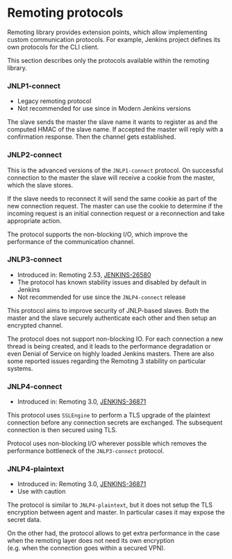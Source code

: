Remoting protocols
====

Remoting library provides extension points, which allow implementing custom communication protocols.
For example, Jenkins project defines its own protocols for the CLI client.

This section describes only the protocols available within the remoting library.

### JNLP1-connect

* Legacy remoting protocol
* Not recommended for use since in Modern Jenkins versions

The slave sends the master the slave name it wants to register as and the computed HMAC of the slave name.
If accepted the master will reply with a confirmation response.
Then the channel gets established.

### JNLP2-connect

This is the advanced versions of the <code>JNLP1-connect</code> protocol. 
On successful connection to the master the slave will receive a cookie from the master, which the slave stores.
 
If the slave needs to reconnect it will send the same cookie as part of the new connection request. 
The master can use the cookie to determine if the incoming request is an initial connection request 
  or a reconnection and take appropriate action.
  
The protocol supports the non-blocking I/O, which improve the performance of the communication channel.

### JNLP3-connect

* Introduced in: Remoting 2.53, [JENKINS-26580](https://issues.jenkins-ci.org/browse/JENKINS-26580)
* The protocol has known stability issues and disabled by default in Jenkins
* Not recommended for use since the <code>JNLP4-connect</code> release

This protocol aims to improve security of JNLP-based slaves. 
Both the master and the slave securely authenticate each other and then setup an encrypted channel.

The protocol does not support non-blocking IO.
For each connection a new thread is being created, and it leads to the performance degradation or
  even Denial of Service on highly loaded Jenkins masters.
There are also some reported issues regarding the Remoting 3 stability on particular systems.

### JNLP4-connect

* Introduced in: Remoting 3.0, [JENKINS-36871](https://issues.jenkins-ci.org/browse/JENKINS-36871)

This protocol uses <code>SSLEngine</code> to perform a TLS upgrade of the plaintext 
  connection before any connection secrets are exchanged. 
The subsequent connection is then secured using TLS. 

Protocol uses non-blocking I/O wherever possible which removes the performance bottleneck of the <code>JNLP3-connect</code> protocol.

### JNLP4-plaintext

* Introduced in: Remoting 3.0, [JENKINS-36871](https://issues.jenkins-ci.org/browse/JENKINS-36871)
* Use with caution

The protocol is similar to <code>JNLP4-plaintext</code>, 
  but it does not setup the TLS encryption between agent and master.
In particular cases it may expose the secret data.

On the other had, the protocol allows to get extra performance in the case when the remoting layer does not need its own encryption   
  (e.g. when the connection goes within a secured VPN).


